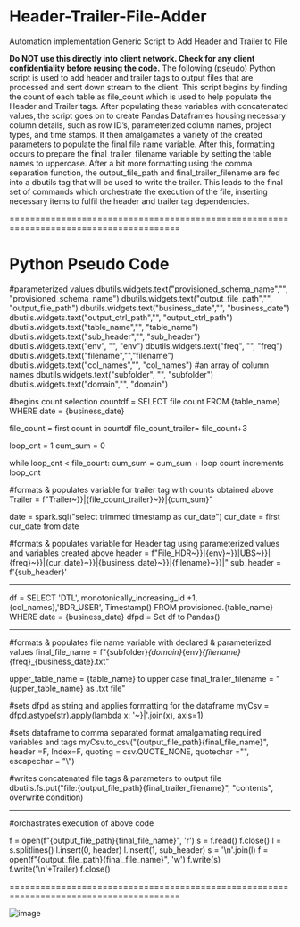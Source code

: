 # Header-Trailer-File-Adder

Automation implementation 
Generic Script to Add Header and Trailer to File

**Do NOT use this directly into client network. Check for any client confidentiality before reusing the code.**
The following (pseudo) Python script is used to add header and trailer tags to output files that are processed and sent down stream to the client.
This script begins by finding the count of each table as file_count which is used to help populate the Header and Trailer tags. After populating these variables with concatenated values, the script goes on to create Pandas Dataframes housing necessary column details, such as row ID’s, parameterized column names, project types, and time stamps. 
It then amalgamates a variety of the created parameters to populate the final file name variable. After this, formatting occurs to prepare the final_trailer_filename variable by setting the table names to uppercase. After a bit more formatting using the comma separation function, the output_file_path and final_trailer_filename are fed into a dbutils tag that will be used to write the trailer. This leads to the final set of commands which orchestrate the execution of the file, inserting necessary items to fulfil the header and trailer tag dependencies.  

=======================================================================================
# Python Pseudo Code 

#parameterized values
dbutils.widgets.text("provisioned_schema_name","", "provisioned_schema_name") 
dbutils.widgets.text("output_file_path","", "output_file_path") 
dbutils.widgets.text("business_date","", "business_date")
dbutils.widgets.text("output_ctrl_path","", "output_ctrl_path") 
dbutils.widgets.text("table_name","", "table_name")
dbutils.widgets.text("sub_header","", "sub_header")
dbutils.widgets.text("env", "", "env")
dbutils.widgets.text("freq", "", "freq")
dbutils.widgets.text("filename","","filename")
dbutils.widgets.text("col_names","", "col_names")   #an array of column names
dbutils.widgets.text("subfolder", "", "subfolder")
dbutils.widgets.text("domain","", "domain")

#begins count selection
countdf = SELECT file count FROM {table_name} WHERE date =  {business_date}
  
file_count = first count in countdf
file_count_trailer= file_count+3

loop_cnt = 1
cum_sum = 0

 
while loop_cnt < file_count:
  cum_sum = cum_sum + loop count
  increments loop_cnt  

#formats & populates variable for trailer tag with counts obtained above
Trailer = f"Trailer~}}|{file_count_trailer}~}}|{cum_sum}"

date = spark.sql("select trimmed timestamp as cur_date")
cur_date = first cur_date from date

#formats & populates variable for Header tag using parameterized values and variables created above
header = f"File_HDR~}}|{env}~}}|UBS~}}|{freq}~}}|{cur_date}~}}|{business_date}~}}|{filename}~}}|"
sub_header = f'{sub_header}'

-	- ------------------------------------------- - -------

df = SELECT  'DTL', monotonically_increasing_id +1, {col_names},'BDR_USER', Timestamp() FROM provisioned.{table_name} WHERE date =  {business_date}
dfpd = Set df to Pandas()


-	- -------------------------------------- -  -------

#formats & populates file name variable with declared & parameterized values
final_file_name = f"{subfolder}_{domain}_{env}_{filename}_{freq}_{business_date}.txt"

upper_table_name = {table_name} to upper case
final_trailer_filename = "{upper_table_name} as .txt file"

#sets dfpd as string and applies formatting for the dataframe
myCsv = dfpd.astype(str).apply(lambda x: '~}|'.join(x), axis=1)

#sets dataframe to comma separated format amalgamating required variables and tags
myCsv.to_csv("{output_file_path}{final_file_name}", header =F,  Index=F,  quoting = csv.QUOTE_NONE, quotechar ="",  escapechar = "\\")

#writes concatenated file tags & parameters to output file
dbutils.fs.put("file:{output_file_path}{final_trailer_filename}", "contents", overwrite condition)

-	- ------------------------------ - 

#orchastrates execution of above code

f = open(f"{output_file_path}{final_file_name}", 'r')
s = f.read()
f.close()
l = s.splitlines()
l.insert(0, header)
l.insert(1, sub_header)
s = '\n'.join(l)
f = open(f"{output_file_path}{final_file_name}", 'w')
f.write(s)
f.write('\n'+Trailer)
f.close()

=======================================================================================


![image](https://user-images.githubusercontent.com/95493783/144638238-420351c3-8a0d-4686-87c1-82f5c063e9da.png)
